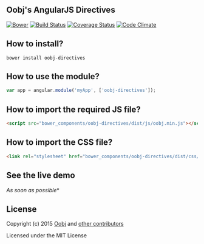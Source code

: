## Oobj's AngularJS Directives

[![Bower](https://img.shields.io/bower/v/oobj-directives.svg)](http://bower.io/search/?q=oobj-directives)
[![Build Status](https://travis-ci.org/oobj/oobj-directives.svg)](https://travis-ci.org/oobj/oobj-directives)
[![Coverage Status](https://coveralls.io/repos/oobj/oobj-directives/badge.svg?branch=master&service=github)](https://coveralls.io/github/oobj/oobj-directives?branch=master)
[![Code Climate](https://codeclimate.com/github/oobj/oobj-directives/badges/gpa.svg)](https://codeclimate.com/github/oobj/oobj-directives)

##  How to install?
```shell
bower install oobj-directives
```

## How to use the module?
```js
var app = angular.module('myApp', ['oobj-directives']);
```

## How to import the required JS file?
```html
<script src="bower_components/oobj-directives/dist/js/oobj.min.js"></script>
```

## How to import the CSS file?
```html
<link rel="stylesheet" href="bower_components/oobj-directives/dist/css/oobj.min.css">
```

## See the live demo
*As soon as possible*\*


## License

Copyright (c) 2015 [Oobj](http://www.oobj.com.br/) and [other contributors](https://github.com/oobj/oobj-directives/graphs/contributors)

Licensed under the MIT License
